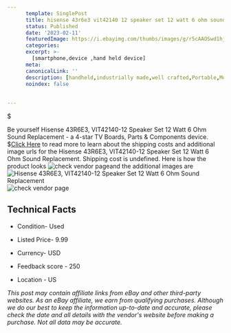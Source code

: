 ```yaml
---
      template: SinglePost
      title: hisense 43r6e3 vit42140 12 speaker set 12 watt 6 ohm sound replacement
      status: Published
      date: '2023-02-11'
      featuredImage: https://i.ebayimg.com/thumbs/images/g/r5cAAOSwd1hjgP5s/s-l225.jpg
      categories: 
      excerpt: >-
        [smartphone,device ,hand held device]
      meta:
      canonicalLink: ''
      description: [handheld,industrially made,well crafted,Portable,Mobile,Compact,Convenient,Lightweight,Maneuverable,Man-portable,Miniature,Carriable,Hand-held,Light,Holdable,Transportable,Mobile device,Pocket-sized,On-the-go,Wireless,Cordless,Compact size,Convenient size, smartphone,device ,hand held device]
      noindex: false
      
        
---
```

$

Be yourself Hisense 43R6E3, VIT42140-12 Speaker Set 12 Watt 6 Ohm Sound Replacement - a 4-star TV Boards, Parts & Components device.
$[Click Here](https://www.ebay.com/itm/165797820195?hash=item269a51f723%3Ag%3Ar5cAAOSwd1hjgP5s&mkevt=1&mkcid=1&mkrid=711-53200-19255-0&campid=%253CePNCampaignId%253E&customid=%253CreferenceId%253E&toolid=10049) to read more to learn about the shipping costs and additional image urls for the Hisense 43R6E3, VIT42140-12 Speaker Set 12 Watt 6 Ohm Sound Replacement. Shipping cost is undefined. Here is how the product looks ![check vendor page](https://i.ebayimg.com/thumbs/images/g/r5cAAOSwd1hjgP5s/s-l225.jpg)and the additional images are![Hisense 43R6E3, VIT42140-12 Speaker Set 12 Watt 6 Ohm Sound Replacement](https://i.ebayimg.com/images/g/r5cAAOSwd1hjgP5s/s-l1600.jpg)![check vendor page](https://origin-galleryplus.ebayimg.com/ws/web/165797820195_2_0_1/225x225.jpg,https://origin-galleryplus.ebayimg.com/ws/web/165797820195_3_0_1/225x225.jpg,https://origin-galleryplus.ebayimg.com/ws/web/165797820195_4_0_1/225x225.jpg,https://origin-galleryplus.ebayimg.com/ws/web/165797820195_5_0_1/225x225.jpg,https://origin-galleryplus.ebayimg.com/ws/web/165797820195_6_0_1/225x225.jpg,https://origin-galleryplus.ebayimg.com/ws/web/165797820195_7_0_1/225x225.jpg)



 ## Technical Facts 



     
      

 - Condition- Used 


      

 - Listed Price- 9.99 


      

 - Currency- USD 


      

 - Feedback score - 250 


      

 - Location - US 


      
      

 *_This post may contain affiliate links from eBay and other third-party websites. As an eBay affiliate, we earn from qualifying purchases. Although we do our best to keep the information up-to-date and accurate, please check the date and all details with the vendor's website before making a purchase. Not all data may be accurate._*






